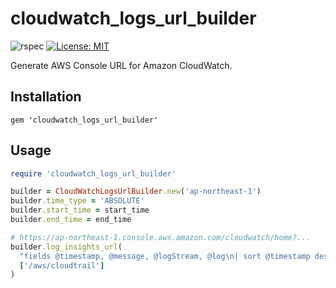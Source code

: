 # cloudwatch_logs_url_builder

![rspec](https://github.com/naomichi-y/cloudwatch_logs_url_builder/actions/workflows/rspec.yml/badge.svg)
[![License: MIT](https://img.shields.io/badge/License-MIT-yellow.svg)](https://opensource.org/licenses/MIT)

Generate AWS Console URL for Amazon CloudWatch.

## Installation

```
gem 'cloudwatch_logs_url_builder'
```

## Usage

```ruby
require 'cloudwatch_logs_url_builder'

builder = CloudWatchLogsUrlBuilder.new('ap-northeast-1')
builder.time_type = 'ABSOLUTE'
builder.start_time = start_time
builder.end_time = end_time

# https://ap-northeast-1.console.aws.amazon.com/cloudwatch/home?...
builder.log_insights_url(
  "fields @timestamp, @message, @logStream, @log\n| sort @timestamp desc\n| limit 20",
  ['/aws/cloudtrail']
)
```
